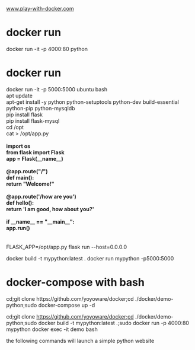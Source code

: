 www.play-with-docker.com<br>
<h1>docker run</h1>docker run -it -p 4000:80 python<br>



<h1>docker run</h1>
docker run -it -p 5000:5000 ubuntu bash<br>
apt update<br>
apt-get install -y python python-setuptools python-dev build-essential python-pip python-mysqldb<br>
pip install flask<br>
pip install flask-mysql<br>
cd /opt<br>
cat > /opt/app.py<br>
<br>
<b>
import os<br>
from flask import Flask<br>
app = Flask(__name__)<br>
<br>
@app.route("/")<br>
def main():<br>
    return "Welcome!"<br>
<br>
    @app.route('/how are you')<br>
    def hello():<br>
        return 'I am good, how about you?'<br>
<br>
        if __name__ == "__main__":<br>
            app.run()<br>
</b>
<br>
<br>
FLASK_APP=/opt/app.py flask run --host=0.0.0.0

docker build -t mypython:latest .
docker run mypython -p5000:5000





<h1>docker-compose with bash</h1>
cd;git clone https://github.com/yoyoware/docker;cd ./docker/demo-python;sudo docker-compose up -d<br>

cd;git clone https://github.com/yoyoware/docker;cd ./docker/demo-python;sudo docker build -t mypython:latest .;sudo docker run -p 4000:80 mypython
docker exec -it demo bash




the following commands will launch a simple python website

